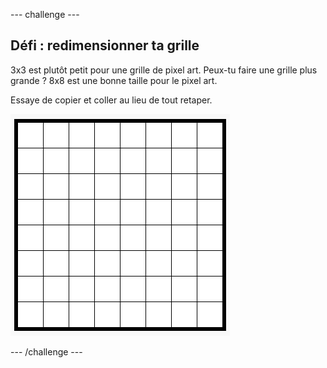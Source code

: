 --- challenge ---

## Défi : redimensionner ta grille

3x3 est plutôt petit pour une grille de pixel art. Peux-tu faire une grille plus grande ? 8x8 est une bonne taille pour le pixel art.

Essaye de copier et coller au lieu de tout retaper.

![capture d'écran](images/pixel-art-grid-8.png)

--- /challenge ---
